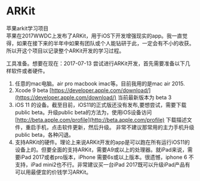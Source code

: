# ARKit
苹果arkit学习项目  
  苹果在2017WWDC上发布了ARKit，用于iOS下开发增强现实的app。我一直觉得，如果在接下来的半年中如果有团队或个人能钻研于此，一定会有不小的收获。所以开这个项目以记录整个ARKit开发的学习过程。

  工具准备。想要在现在：2017-07-13 尝试进行ARKit开发，首先需要准备以下几样软件或者硬件。  
  
1. 任意的mac电脑。air pro macbook imac等。目前我用的是mac air 2015.
2. Xcode 9 beta  [https://developer.apple.com/download/](https://developer.apple.com/download/) 当前最新版本为 beta 3
3. iOS 11 的设备。截至目前，iOS11的正式版还没有发布,要想尝试，需要下载public beta。升级public beta的方法为，使用iOS设备访问 [http://beta.apple.com/profile](http://beta.apple.com/profile) 下载描述文件，重启手机，点击软件更新，然后升级。  非常不建议那常用的主力手机升级public beta，各种闪退。
4. 支持ARKit的硬件。理论上来说ARKit开发的app是可以跑在所有运行iOS11的设备上的。但要全面的支持ARKit，需要A9或以上的处理器。就iPad来说，需要iPad 2017或者pro版本，iPhone 需要6s或以上版本。很遗憾，iphone 6 不支持，iPad mini2也不行。非常建议买一台iPad 2017既可以升级iPad产品有可以用最便宜的价钱学习ARKit。  
  
